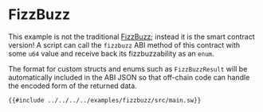 # FizzBuzz

This example is not the traditional [FizzBuzz](https://en.wikipedia.org/wiki/Fizz_buzz#Programming); instead it is the smart contract version! A script can call the `fizzbuzz` ABI method of this contract with some `u64` value and receive back its fizzbuzzability as an `enum`.

The format for custom structs and enums such as `FizzBuzzResult` will be automatically included in the ABI JSON so that off-chain code can handle the encoded form of the returned data.

```sway
{{#include ../../../../examples/fizzbuzz/src/main.sw}}
```
